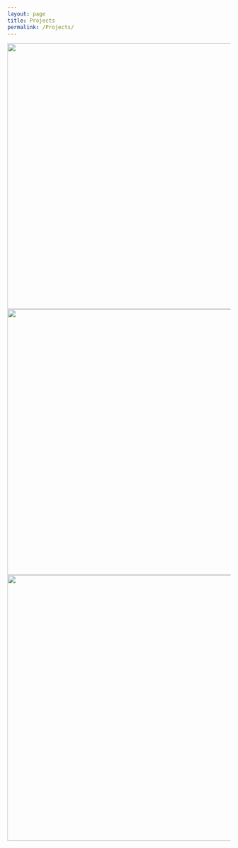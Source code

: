 ```yaml
---
layout: page
title: Projects
permalink: /Projects/
---
```



<img align="center" width="600" height="600" src="{{ site.url }}{{ site.baseurl }}/docs/assets/timeline.jpg" class="img-responsive" />


<img align="right" width="600" height="600" src="{{ site.url }}{{ site.baseurl }}/docs/assets/draft2.png" class="img-responsive" />

<img align="left" width="600" height="600" src="{{ site.url }}{{ site.baseurl }}/docs/assets/impl2.png" class="img-responsive" />
